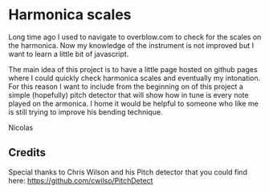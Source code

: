 # Harmonica scales

Long time ago I used to navigate to overblow.com to check for the scales on the harmonica.
Now my knowledge of the instrument is not improved but I want to learn a little bit of javascript.

The main idea of this project is to have a little page hosted on github pages where I could quickly check harmonica scales and eventually my intonation.
For this reason I want to include from the beginning on of this project a simple (hopefully) pitch detector that will show how in tune is every note played on the armonica.
I home it would be helpful to someone who like me is still trying to improve his bending technique.

Nicolas

## Credits

Special thanks to Chris Wilson and his Pitch detector that you could find here: https://github.com/cwilso/PitchDetect